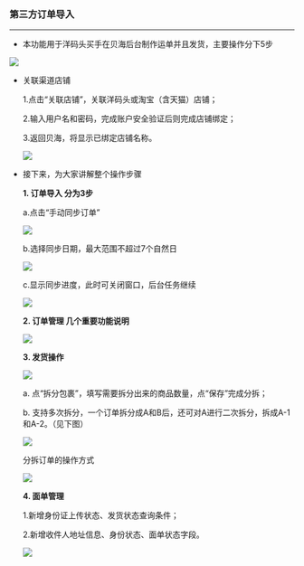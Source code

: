 ### 第三方订单导入

---

* 本功能用于洋码头买手在贝海后台制作运单并且发货，主要操作分下5步

![](http://sellerhub.ymatou.com/helpview/img/dsfdddr_1.jpg)

* 关联渠道店铺

  1.点击“关联店铺”，关联洋码头或淘宝（含天猫）店铺；

  2.输入用户名和密码，完成账户安全验证后则完成店铺绑定；

  3.返回贝海，将显示已绑定店铺名称。

  ![](http://sellerhub.ymatou.com/helpview/img/dsfdddr_2.png)

* 接下来，为大家讲解整个操作步骤

  **1. 订单导入 分为3步**

  a.点击“手动同步订单”

  ![](http://sellerhub.ymatou.com/helpview/img/dsfdddr_3_1.png)

  b.选择同步日期，最大范围不超过7个自然日

  ![](http://sellerhub.ymatou.com/helpview/img/dsfdddr_3_2.png)

  c.显示同步进度，此时可关闭窗口，后台任务继续

  ![](http://sellerhub.ymatou.com/helpview/img/dsfdddr_3_3.png)

  **2. 订单管理  几个重要功能说明**

  ![](http://sellerhub.ymatou.com/helpview/img/dsfdddr_4.jpg)

  **3. 发货操作**

  ![](http://sellerhub.ymatou.com/helpview/img/dsfdddr_5.jpg)

  a. 点“拆分包裹”，填写需要拆分出来的商品数量，点“保存”完成分拆；

  b. 支持多次拆分，一个订单拆分成A和B后，还可对A进行二次拆分，拆成A-1和A-2。（见下图）

  ![](http://sellerhub.ymatou.com/helpview/img/dsfdddr_6.jpg)

  分拆订单的操作方式

  ![](http://sellerhub.ymatou.com/helpview/img/dsfdddr_7.jpg)

  **4. 面单管理**

  1.新增身份证上传状态、发货状态查询条件；

  2.新增收件人地址信息、身份状态、面单状态字段。

  ![](http://sellerhub.ymatou.com/helpview/img/dsfdddr_8.jpg)



